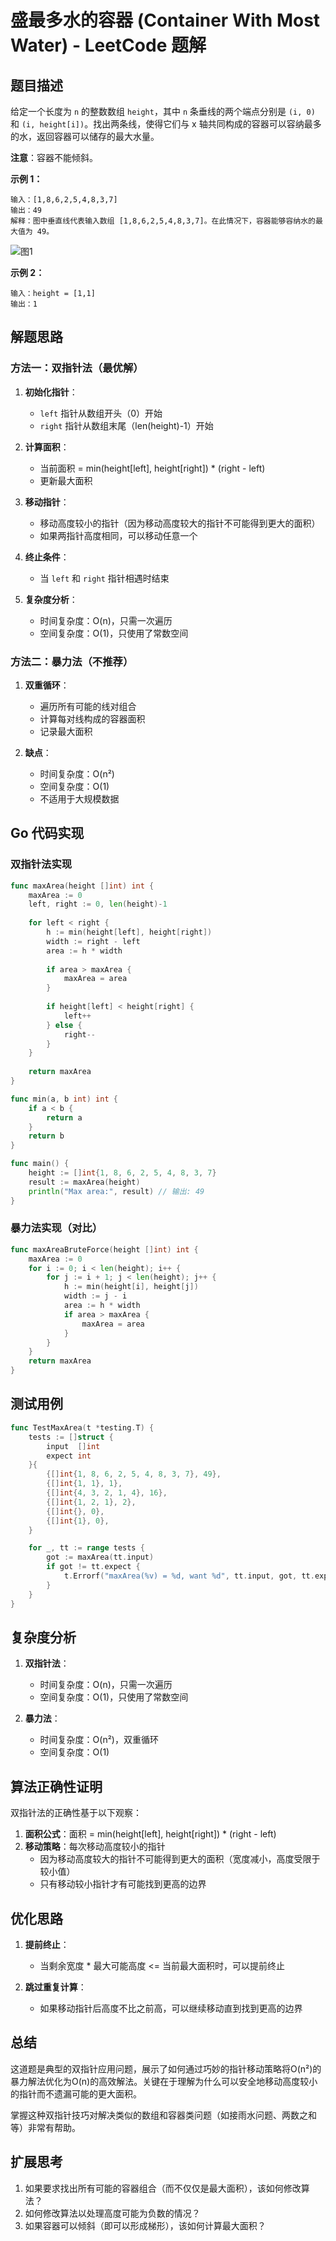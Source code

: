 # 盛最多水的容器 (Container With Most Water) - LeetCode 题解

## 题目描述

给定一个长度为 `n` 的整数数组 `height`，其中 `n` 条垂线的两个端点分别是 `(i, 0)` 和 `(i, height[i])`。找出两条线，使得它们与 x 轴共同构成的容器可以容纳最多的水，返回容器可以储存的最大水量。

**注意**：容器不能倾斜。

**示例 1：**
```
输入：[1,8,6,2,5,4,8,3,7]
输出：49
解释：图中垂直线代表输入数组 [1,8,6,2,5,4,8,3,7]。在此情况下，容器能够容纳水的最大值为 49。
```
![图1](question_11.jpg)

**示例 2：**
```
输入：height = [1,1]
输出：1
```

## 解题思路

### 方法一：双指针法（最优解）

1. **初始化指针**：
    - `left` 指针从数组开头（0）开始
    - `right` 指针从数组末尾（len(height)-1）开始

2. **计算面积**：
    - 当前面积 = min(height[left], height[right]) * (right - left)
    - 更新最大面积

3. **移动指针**：
    - 移动高度较小的指针（因为移动高度较大的指针不可能得到更大的面积）
    - 如果两指针高度相同，可以移动任意一个

4. **终止条件**：
    - 当 `left` 和 `right` 指针相遇时结束

5. **复杂度分析**：
    - 时间复杂度：O(n)，只需一次遍历
    - 空间复杂度：O(1)，只使用了常数空间

### 方法二：暴力法（不推荐）

1. **双重循环**：
    - 遍历所有可能的线对组合
    - 计算每对线构成的容器面积
    - 记录最大面积

2. **缺点**：
    - 时间复杂度：O(n²)
    - 空间复杂度：O(1)
    - 不适用于大规模数据

## Go 代码实现

### 双指针法实现

```go
func maxArea(height []int) int {
    maxArea := 0
    left, right := 0, len(height)-1
    
    for left < right {
        h := min(height[left], height[right])
        width := right - left
        area := h * width
        
        if area > maxArea {
            maxArea = area
        }
        
        if height[left] < height[right] {
            left++
        } else {
            right--
        }
    }
    
    return maxArea
}

func min(a, b int) int {
    if a < b {
        return a
    }
    return b
}

func main() {
    height := []int{1, 8, 6, 2, 5, 4, 8, 3, 7}
    result := maxArea(height)
    println("Max area:", result) // 输出: 49
}
```

### 暴力法实现（对比）

```go
func maxAreaBruteForce(height []int) int {
    maxArea := 0
    for i := 0; i < len(height); i++ {
        for j := i + 1; j < len(height); j++ {
            h := min(height[i], height[j])
            width := j - i
            area := h * width
            if area > maxArea {
                maxArea = area
            }
        }
    }
    return maxArea
}
```

## 测试用例

```go
func TestMaxArea(t *testing.T) {
    tests := []struct {
        input  []int
        expect int
    }{
        {[]int{1, 8, 6, 2, 5, 4, 8, 3, 7}, 49},
        {[]int{1, 1}, 1},
        {[]int{4, 3, 2, 1, 4}, 16},
        {[]int{1, 2, 1}, 2},
        {[]int{}, 0},
        {[]int{1}, 0},
    }

    for _, tt := range tests {
        got := maxArea(tt.input)
        if got != tt.expect {
            t.Errorf("maxArea(%v) = %d, want %d", tt.input, got, tt.expect)
        }
    }
}
```

## 复杂度分析

1. **双指针法**：
    - 时间复杂度：O(n)，只需一次遍历
    - 空间复杂度：O(1)，只使用了常数空间

2. **暴力法**：
    - 时间复杂度：O(n²)，双重循环
    - 空间复杂度：O(1)

## 算法正确性证明

双指针法的正确性基于以下观察：

1. **面积公式**：面积 = min(height[left], height[right]) * (right - left)
2. **移动策略**：每次移动高度较小的指针
    - 因为移动高度较大的指针不可能得到更大的面积（宽度减小，高度受限于较小值）
    - 只有移动较小指针才有可能找到更高的边界

## 优化思路

1. **提前终止**：
    - 当剩余宽度 * 最大可能高度 <= 当前最大面积时，可以提前终止

2. **跳过重复计算**：
    - 如果移动指针后高度不比之前高，可以继续移动直到找到更高的边界

## 总结

这道题是典型的双指针应用问题，展示了如何通过巧妙的指针移动策略将O(n²)的暴力解法优化为O(n)的高效解法。关键在于理解为什么可以安全地移动高度较小的指针而不遗漏可能的更大面积。

掌握这种双指针技巧对解决类似的数组和容器类问题（如接雨水问题、两数之和等）非常有帮助。

## 扩展思考

1. 如果要求找出所有可能的容器组合（而不仅仅是最大面积），该如何修改算法？
2. 如何修改算法以处理高度可能为负数的情况？
3. 如果容器可以倾斜（即可以形成梯形），该如何计算最大面积？